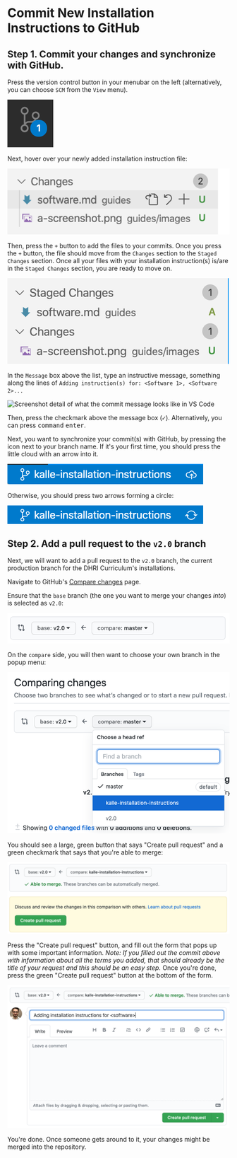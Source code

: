# Commit New Installation Instructions to GitHub

## Step 1. Commit your changes and synchronize with GitHub.

Press the version control button in your menubar on the left (alternatively, you can choose `SCM` from the `View` menu).  

![Screenshot detail of the SCM button in the left menubar of VS Code](images/vscode-version-control.png)

Next, hover over your newly added installation instruction file:

![Screenshot detail of the file in the SCM file list in VS Code](./images/add-file-1.png)

Then, press the `+` button to add the files to your commits. Once you press the `+` button, the file should move from the `Changes` section to the `Staged Changes` section. Once all your files with your installation instruction(s) is/are in the `Staged Changes` section, you are ready to move on.  

![Screenshot detail of hovering over a file in the SCM file list in VS Code](./images/add-file-2.png)

In the `Message` box above the list, type an instructive message, something along the lines of `Adding instruction(s) for: <Software 1>, <Software 2>...`

![Screenshot detail of what the commit message looks like in VS Code](./images/commit-message.png)

Then, press the checkmark above the message box (<kbd>✓</kbd>). Alternatively, you can press <kbd>command</kbd> <kbd>enter</kbd>.

Next, you want to synchronize your commit(s) with GitHub, by pressing the icon next to your branch name. If it's your first time, you should press the little cloud with an arrow into it.

![Screenshot detail of what the lower left corner in VS Code looks like before we have committed any changes](./images/sync-with-cloud-1.png)

Otherwise, you should press two arrows forming a circle:

![Screenshot detail of what the lower left corner in VS Code looks like if we have already committed changes before](./images/sync-with-cloud-2.png)

## Step 2. Add a pull request to the `v2.0` branch

Next, we will want to add a pull request to the `v2.0` branch, the current production branch for the DHRI Curriculum's installations.

Navigate to GitHub's [Compare changes](https://github.com/DHRI-Curriculum/install/compare/v2.0...main) page.
   
Ensure that the `base` branch (the one you want to merge your changes _into_) is selected as `v2.0`:

![Screenshot detail of the comparison box in the Pull Request on GitHub](./images/compare-branches.png)

On the `compare` side, you will then want to choose your own branch in the popup menu:

![Screenshot detail of choosing a head ref on GitHub](./images/choose-head-ref.png)

You should see a large, green button that says "Create pull request" and a green checkmark that says that you're able to merge:

![Screenshot detail of what a pull request that's able to merge looks like on GitHub](./images/able-to-merge.png)

Press the "Create pull request" button, and fill out the form that pops up with some important information. _Note: If you filled out the commit above with information about all the terms you added, that should already be the title of your request and this should be an easy step._ Once you're done, press the green "Create pull request" button at the bottom of the form.  

![Screenshot detail of the form where you describe your desired Pull Request](./images/pull-request-form.png)

You're done. Once someone gets around to it, your changes might be merged into the repository.
